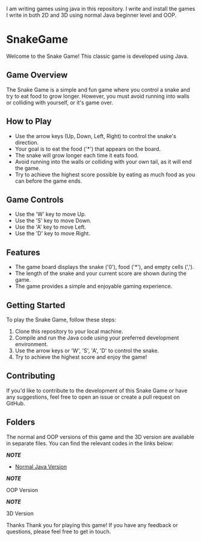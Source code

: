 I am writing games using java in this repository. I write and install the games I write in both 2D and 3D using normal Java beginner level and OOP.

# SnakeGame
Welcome to the Snake Game! This classic game is developed using Java.

## Game Overview

The Snake Game is a simple and fun game where you control a snake and try to eat food to grow longer. However, you must avoid running into walls or colliding with yourself, or it's game over.

## How to Play

- Use the arrow keys (Up, Down, Left, Right) to control the snake's direction.
- Your goal is to eat the food ('*') that appears on the board.
- The snake will grow longer each time it eats food.
- Avoid running into the walls or colliding with your own tail, as it will end the game.
- Try to achieve the highest score possible by eating as much food as you can before the game ends.

## Game Controls

- Use the 'W' key to move Up.
- Use the 'S' key to move Down.
- Use the 'A' key to move Left.
- Use the 'D' key to move Right.

## Features

- The game board displays the snake ('0'), food ('*'), and empty cells (',').
- The length of the snake and your current score are shown during the game.
- The game provides a simple and enjoyable gaming experience.

## Getting Started

To play the Snake Game, follow these steps:

1. Clone this repository to your local machine.
2. Compile and run the Java code using your preferred development environment.
3. Use the arrow keys or 'W', 'S', 'A', 'D' to control the snake.
4. Try to achieve the highest score and enjoy the game!

## Contributing

If you'd like to contribute to the development of this Snake Game or have any suggestions, feel free to open an issue or create a pull request on GitHub.

## Folders
The normal and OOP versions of this game and the 3D version are available in separate files. You can find the relevant codes in the links below:

***NOTE***

- [Normal Java Version](https://github.com/yagmurbasoglu/SnakeGame/blob/66bdebb5627741d5ca9fa4130c626ed04e70b341/SnakeGame.zip)

***NOTE***

OOP Version

***NOTE***

3D Version

Thanks Thank you for playing this game! If you have any feedback or questions, please feel free to get in touch.
